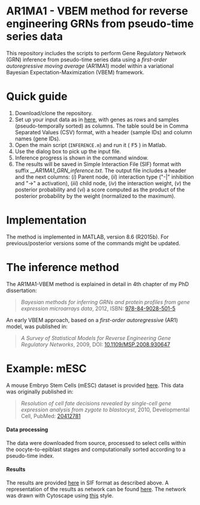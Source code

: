 AR1MA1 - VBEM method for reverse engineering GRNs from pseudo-time series data
====

This repository includes the scripts to perform Gene Regulatory Network (GRN) inference from pseudo-time series data using a *first-order autoregressive moving average* (AR1MA1) model within a variational Bayesian Expectation-Maximization (VBEM) framework.


# Quick guide

1. Download/clone the repository.
1. Set up your input data as in [here](https://github.com/mscastillo/GRNVBEM/blob/master/mESC/mESC.csv), with genes as rows and samples (pseudo-temporally sorted) as columns. The table sould be in Comma Separated Values (CSV) format, with a header (sample IDs) and column names (gene IDs).
1. Open the main script (`INFERENCE.m`) and run it ( <kbd>F5</kbd> ) in Matlab.
1. Use the dialog box to pick up the input file.
1. Inference progress is shown in the command window.
1. The results will be saved in Simple Interaction File (SIF) format with suffix *__AR1MA1_GRN_inference.txt*. The output file includes a header and the next columns: (*i*) Parent node, (*ii*) interaction type ("-|" inhibition and "->" a activation), (*iii*) child node, (*iv*) the interaction weight, (*v*) the posterior probability and (*vi*) a score computed as the product of the posterior probability by the weight (normalized to the maximum). 


# Implementation

The method is implemented in MATLAB, version 8.6 (R2015b). For previous/posterior versions some of the commands might be updated.


# The inference method

The AR1MA1-VBEM method is explained in detail in 4th chapter of my PhD dissertation:

> *Bayesian methods for inferring GRNs and protein profiles from gene expression microarrays data*, 2012, ISBN: [978-84-9028-501-5](http://cul.worldcat.org/oclc/870124049)

An early VBEM approach, based on a *first-order autoregressive* (AR1) model, was published in:

> *A Survey of Statistical Models for Reverse Engineering Gene Regulatory Networks*, 2009, DOI: [10.1109/MSP.2008.930647](http://dx.doi.org/10.1109%2FMSP.2008.930647)


# Example: mESC

A mouse Embryo Stem Cells (mESC) dataset is provided [here](https://github.com/mscastillo/GRNVBEM/blob/master/mESC/embryo.csv). This data was originally published in:

> *Resolution of cell fate decisions revealed by single-cell gene expression analysis from zygote to blastocyst*, 2010, Developmental Cell, PubMed: [20412781](http://www.ncbi.nlm.nih.gov/pubmed/20412781)

#### Data processing

The data were downloaded from source, processed to select cells within the oocyte-to-epiblast stages and computationally sorted according to a pseudo-time index.

#### Results

The results are provided [here](https://github.com/mscastillo/GRNVBEM/blob/master/mESC/mESC__AR1MA1_GRN_inference.txt) in SIF format as described above. A representation of the results as network can be found [here](https://github.com/mscastillo/GRNVBEM/blob/master/mESC/GRN.pdf). The network was drawn with Cytoscape using [this](https://github.com/mscastillo/GRNVBEM/blob/master/mESC/GRN_style.xml) style.
